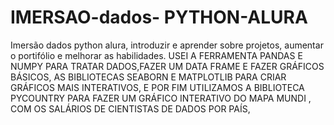 # IMERSAO-dados- PYTHON-ALURA
Imersão dados python alura, introduzir e aprender sobre projetos, aumentar o portifólio e melhorar as habilidades.
USEI A FERRAMENTA PANDAS E NUMPY  PARA TRATAR DADOS,FAZER UM DATA FRAME E FAZER GRÁFICOS BÁSICOS, AS BIBLIOTECAS SEABORN E MATPLOTLIB PARA CRIAR GRÁFICOS MAIS INTERATIVOS, E POR FIM 
UTILIZAMOS A BIBLIOTECA PYCOUNTRY PARA FAZER UM GRÁFICO INTERATIVO DO MAPA MUNDI , COM OS SALÁRIOS DE CIENTISTAS DE DADOS POR PAÍS,
